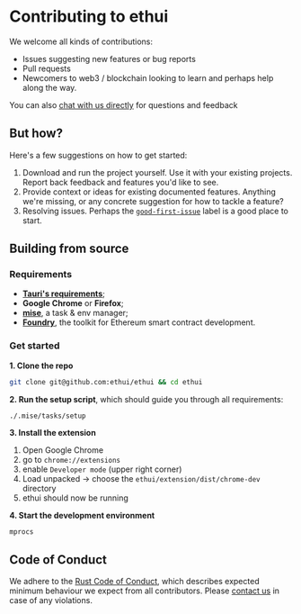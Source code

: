 # Contributing to ethui

[coc]: https://www.rust-lang.org/policies/code-of-conduct
[contact]: https://linktr.ee/naps62
[good-first-issue]: https://github.com/ethui/ethui/issues?q=is%3Aissue+is%3Aopen+label%3A%22good+first+issue%22
[tauri-requirements]: https://tauri.app/v1/guides/getting-started/prerequisites/
[foundry]: https://getfoundry.sh/
[demo]: https://github.com/ethui/demo
[anvil]: https://book.getfoundry.sh/anvil/
[mise]: https://mise.jdx.dev

We welcome all kinds of contributions:

- Issues suggesting new features or bug reports
- Pull requests
- Newcomers to web3 / blockchain looking to learn and perhaps help along the way.

You can also [chat with us directly][contact] for questions and feedback

## But how?

Here's a few suggestions on how to get started:

1. Download and run the project yourself. Use it with your existing projects. Report back feedback and features you'd like to see.
2. Provide context or ideas for existing documented features. Anything we're missing, or any concrete suggestion for how to tackle a feature?
3. Resolving issues. Perhaps the [`good-first-issue`][good-first-issue] label is a good place to start.

## Building from source

### Requirements

- [**Tauri's requirements**][tauri-requirements];
- **Google Chrome** or **Firefox**;
- [**mise**][Mise], a task & env manager;
- [**Foundry**][foundry], the toolkit for Ethereum smart contract development.

### Get started

**1. Clone the repo**

```sh
git clone git@github.com:ethui/ethui && cd ethui
```

**2. Run the setup script**, which should guide you through all requirements:

```
./.mise/tasks/setup
```

**3. Install the extension**

1. Open Google Chrome
2. go to `chrome://extensions`
3. enable `Developer mode` (upper right corner)
4. Load unpacked -> choose the `ethui/extension/dist/chrome-dev` directory
5. ethui should now be running

**4. Start the development environment**

```sh
mprocs
```

## Code of Conduct

We adhere to the [Rust Code of Conduct][coc], which describes expected minimum behaviour we expect from all contributors. Please [contact us][contact] in case of any violations.
